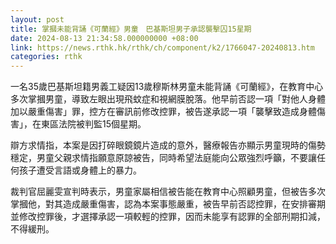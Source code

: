 ```yaml
---
layout: post
title: 掌摑未能背誦《可蘭經》男童　巴基斯坦男子承認襲擊囚15星期
date: 2024-08-13 21:34:58.000000000 +08:00
link: https://news.rthk.hk/rthk/ch/component/k2/1766047-20240813.htm
categories: rthk
---
```


一名35歲巴基斯坦籍男義工疑因13歲穆斯林男童未能背誦《可蘭經》，在教育中心多次掌摑男童，導致左眼出現飛蚊症和視網膜脫落。他早前否認一項「對他人身體加以嚴重傷害」罪，控方在審訊前修改控罪，被告遂承認一項「襲擊致造成身體傷害」，在東區法院被判監15個星期。

辯方求情指，本案是因打碎眼鏡鏡片造成的意外，醫療報告亦顯示男童現時的傷勢穩定，男童父親求情指願意原諒被告，同時希望法庭能向公眾強烈呼籲，不要讓任何孩子遭受言語或身體上的暴力。

裁判官屈麗雯宣判時表示，男童家屬相信被告能在教育中心照顧男童，但被告多次掌摑他，對其造成嚴重傷害，認為本案事態嚴重，被告早前否認控罪，在安排審期並修改控罪後，才選擇承認一項較輕的控罪，因而未能享有認罪的全部刑期扣減，不得緩刑。
